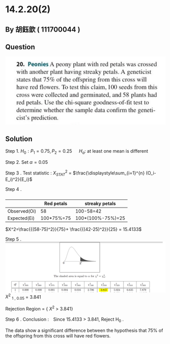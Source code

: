 # 14.2.20(2)

## By 胡鈺歆 ( 111700044 )

## Question
 
 ![image](https://github.com/HWTeng-Course/202402-Statistics/blob/main/Images/S__20316175.jpg)

## Solution

Step 1. $H_0:P_1=0.75, P_2=0.25$ &emsp; $H_a:$ at least one mean is different

Step 2. Set  $\alpha=0.05$

Step 3 . Test statistic : $X^2_{STAT}$ = $\frac{\displaystyle\sum_{i=1}^{n} (O_i-E_i)^2}{E_i}\$ 

Step 4 . 
##### 
|             | Red petals | streaky petals |
|--------------|----------|----------------|
| Observed(Oi) | 58 | 100-58=42 | 
| Expected(Ei) | 100*75%=75 | 100*(100%-75%)=25 |

$X^2=\frac{{(58-75)^2}}{75}+ \frac{{(42-25)^2}}{25} = 15.4133$ 

Step 5 .
![image](https://github.com/HWTeng-Course/202402-Statistics/blob/main/Images/%E6%93%B7%E5%8F%96.PNG)
$X^{2}$ <sub>1 , 0.05</sub> = 3.841

Rejection Region = { $X^{2}$  > 3.841}

Step 6 . Conclusion :　Since 15.4133 > 3.841, Reject H<sub>0</sub> .

The data show a significant difference between the hypothesis that 75% of the offspring from this cross will have red flowers.

